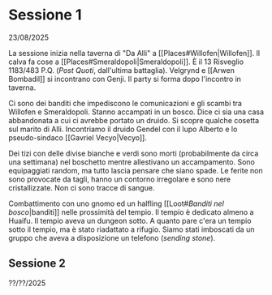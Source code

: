 
# Sessione 1

23/08/2025

La sessione inizia nella taverna di "Da Alli" a [[Places#Willofen|Willofen]]. Il calva fa cose a [[Places#Smeraldopoli|Smeraldopoli]].
È il 13 Risveglio 1183/483 P.Q. (*Post Quoti*, dall'ultima battaglia).
Velgrynd e [[Arwen Bombadil]] si incontrano con Genji.
Il party si forma dopo l'incontro in taverna.

Ci sono dei banditi che impediscono le comunicazioni e gli scambi tra Willofen e Smeraldopoli. Stanno accampati in un bosco. Dice ci sia una casa abbandonata a cui ci avrebbe portato un druido. 
Si scopre qualche cosetta sul marito di Alli.
Incontriamo il druido Gendel con il lupo Alberto e lo pseudo-sindaco [[Gavriel Vecyo|Vecyo]].

Dei tizi con delle divise bianche e verdi sono morti (probabilmente da circa una settimana) nel boschetto mentre allestivano un accampamento. Sono equipaggiati random, ma tutto lascia pensare che siano spade.
Le ferite non sono provocate da tagli, hanno un contorno irregolare e sono nere cristallizzate. Non ci sono tracce di sangue.

Combattimento con uno gnomo ed un halfling [[Loot#*Banditi nel bosco*|banditi]] nelle prossimità del tempio. Il tempio è dedicato almeno a Huaifu. Il tempio aveva un dungeon sotto. A quanto pare c'era un tempio sotto il tempio, ma è stato riadattato a rifugio. Siamo stati imboscati da un gruppo che aveva a disposizione un telefono (*sending stone*).

## Sessione 2

??/??/2025